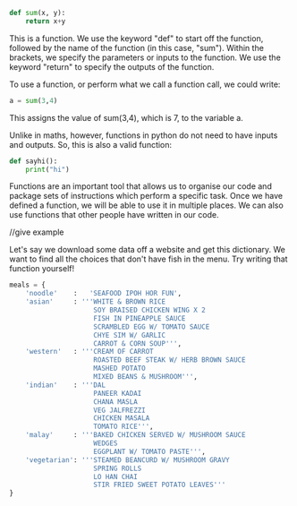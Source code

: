 ```python 
def sum(x, y):
    return x+y
```

This is a function. We use the keyword "def" to start off the function, followed by the name of the function (in this case, "sum"). 
Within the brackets, we specify the parameters or inputs to the function. We use the keyword "return" to specify the outputs of the function.

To use a function, or perform what we call a function call, we could write:

```python
a = sum(3,4)
```

This assigns the value of sum(3,4), which is 7, to the variable a. 

Unlike in maths, however, functions in python do not need to have inputs and outputs. So, this is also a valid function:

```python
def sayhi():
    print("hi")
```

Functions are an important tool that allows us to organise our code and package sets of instructions which perform a specific task. 
Once we have defined a function, we will be able to use it in multiple places. We can also use functions that other people have written in our code.

//give example

Let's say we download some data off a website and get this dictionary. We want to find all the choices that don't have fish in the menu. Try writing that function yourself!

```python
meals = {
    'noodle'    :   'SEAFOOD IPOH HOR FUN',
    'asian'     : '''WHITE & BROWN RICE
                     SOY BRAISED CHICKEN WING X 2
                     FISH IN PINEAPPLE SAUCE
                     SCRAMBLED EGG W/ TOMATO SAUCE
                     CHYE SIM W/ GARLIC
                     CARROT & CORN SOUP''',
    'western'   : '''CREAM OF CARROT
                     ROASTED BEEF STEAK W/ HERB BROWN SAUCE
                     MASHED POTATO
                     MIXED BEANS & MUSHROOM''',
    'indian'    : '''DAL
                     PANEER KADAI
                     CHANA MASLA
                     VEG JALFREZZI
                     CHICKEN MASALA
                     TOMATO RICE''',
    'malay'     : '''BAKED CHICKEN SERVED W/ MUSHROOM SAUCE
                     WEDGES
                     EGGPLANT W/ TOMATO PASTE''',
    'vegetarian': '''STEAMED BEANCURD W/ MUSHROOM GRAVY
                     SPRING ROLLS
                     LO HAN CHAI
                     STIR FRIED SWEET POTATO LEAVES'''
}
```
